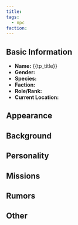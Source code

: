 ```yaml
---
title: 
tags:
  - npc
faction:
---
```

## Basic Information 
- **Name:** {{tp_title}} 
- **Gender:** 
- **Species:** 
- **Faction:** 
- **Role/Rank:**
- **Current Location:**

## Appearance 

## Background 

## Personality 

## Missions

## Rumors

## Other